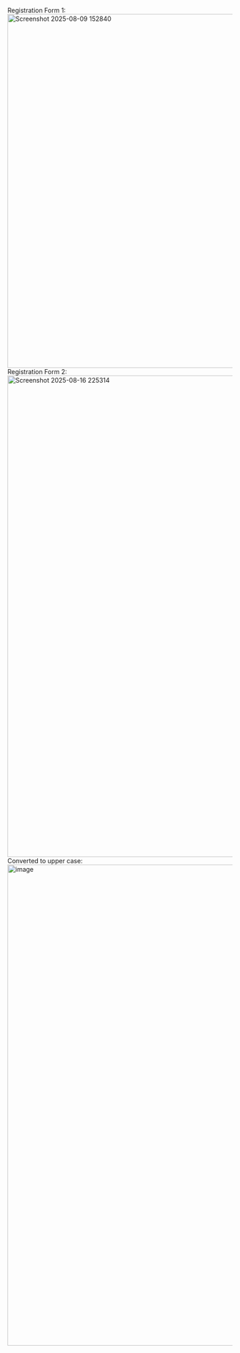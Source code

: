 Registration Form 1:
<img width="724" height="793" alt="Screenshot 2025-08-09 152840" src="https://github.com/user-attachments/assets/48b11c49-4fe1-4f5e-a028-ac0f719870ef" />
Registration Form 2:
<img width="1919" height="1079" alt="Screenshot 2025-08-16 225314" src="https://github.com/user-attachments/assets/4874573a-00c9-454a-8030-7039946be3e0" />
Converted to upper case:
<img width="1918" height="1078" alt="image" src="https://github.com/user-attachments/assets/85e9d32a-b2dc-4ae5-94d5-2c474723c469" />
